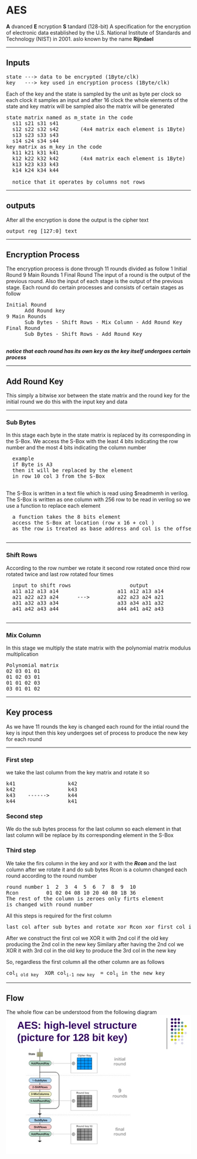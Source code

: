 # AES
**A** dvanced **E** ncryption **S** tandard (128-bit)
A specification for the encryption of electronic data established by the U.S. National Institute of Standards and Technology (NIST) in 2001.
aslo known by the name **Rijndael** 
___
## Inputs

<pre>state ---> data to be encrypted (1Byte/clk)
key   ---> key used in encryption process (1Byte/clk)
</pre>
Each of the key and the state is sampled by the unit as byte per clock
so each clock it samples an input and after 16 clock the whole elements of the state and key matrix will be sampled also the matrix will be generated
<pre>
state matrix named as m_state in the code
  s11 s21 s31 s41
  s12 s22 s32 s42		(4x4 matrix each element is 1Byte)
  s13 s23 s33 s43
  s14 s24 s34 s44
key matrix as m_key in the code
  k11 k21 k31 k41
  k12 k22 k32 k42		(4x4 matrix each element is 1Byte)
  k13 k23 k33 k43
  k14 k24 k34 k44
  
  notice that it operates by columns not rows </pre>
  ___
  ## outputs 
  After all the encryption is done the output is the cipher text
  <pre>output reg [127:0] text</pre>
  ___
  ## Encryption Process
  The encryption process is done through 11 rounds divided as follow
  1 Initial Round
  9 Main Rounds
  1 Final Round
  The input of a round is the output of the previous round.
  Also the input of each stage is the output of the previous stage.
  Each round do certain processes and consists of certain stages as follow
  <pre>
Initial Round
	  Add Round key
9 Main Rounds
	  Sub Bytes - Shift Rows - Mix Column - Add Round Key
Final Round  
	  Sub Bytes - Shift Rows - Add Round Key
  </pre>
  ***notice that each round has its own key as the key itself undergoes certain process***
  ___
  ## Add Round Key
  This simply a bitwise xor between the state matrix and the round key for the initial round we do this with the input key and data
  ___
  ### Sub Bytes
  In this stage each byte in the state matrix is replaced by its corresponding in the S-Box.
  We access the S-Box with the least 4 bits indicating the row number and the most 4 bits indicating the column number
  <pre>
  example
  if Byte is A3
  then it will be replaced by the element 
  in row 10 col 3 from the S-Box
  </pre>
  The S-Box is written in a text file which is read using $readmemh in verilog.
 The S-Box is written as one column with 256 row to be read in verilog so we use a function to replace each element 
  <pre>
  a function takes the 8 bits element 
  access the S-Box at location (row x 16 + col )
  as the row is treated as base address and col is the offset
  </pre>
  ___
  ### Shift Rows
  According to the row number we rotate it 
  second row rotated once
  third row rotated twice
  and last row rotated four times
  <pre>
  input to shift rows					output
  a11 a12 a13 a14    				a11 a12 a13 a14
  a21 a22 a23 a24      --->   	    a22 a23 a24 a21
  a31 a32 a33 a34					a33 a34 a31 a32
  a41 a42 a43 a44					a44 a41 a42 a43
  </pre>
  ___
  ### Mix Column
  In this stage we multiply the state matrix with the polynomial matrix modulus multiplication
  <pre>
Polynomial matrix
02 03 01 01
01 02 03 01
01 01 02 03
03 01 01 02
</pre>
___
## Key process
As we have 11 rounds the key is changed each round for the intial round the key is input then this key undergoes set of process to produce the new key for each round
___
### First step
we take the last column from the key matrix and rotate it so
<pre>
k41					k42		
k42					k43
k43    ------>		k44
k44					k41
</pre>
### Second step
We do the sub bytes process for the last column so each element in that last column will be replace by its corresponding element in the S-Box

### Third step
We take the firs column in the key and xor it with the ***Rcon*** and the last column after we rotate it and do sub bytes
Rcon is a column changed each round according to the round number
<pre>
round number 1  2  3  4  5  6  7  8  9  10
Rcon	     01 02 04 08 10 20 40 80 1B 36
The rest of the column is zeroes only firts element
is changed with round number
</pre>
All this steps is required for the first column
<pre>
last col after sub bytes and rotate xor Rcon xor first col in the key = first col in the new key
</pre>
After we construct the first col we 	XOR it with 2nd col if the old key producing the 2nd col in the new key
Similary after having the 2nd col we XOR it with 3rd col in the old key to produce the 3rd col in the new key

So, regardless the first column all the other column are as follows
<pre>
col<sub>i old key</sub>  XOR col<sub>i-1 new key </sub> = col<sub>i</sub> in the new key 
</pre> 
___
## Flow
The whole flow can be understood from the following diagram
![alt text](https://github.com/Mohamed-Ammar/AES/blob/main/Flow.jpg)
